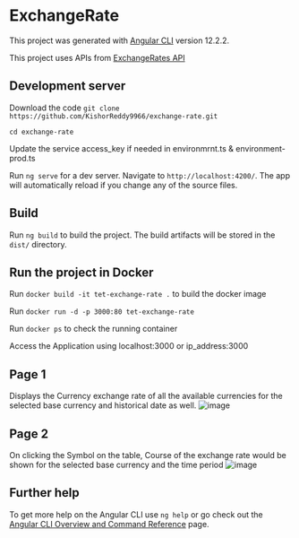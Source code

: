 # ExchangeRate

This project was generated with [Angular CLI](https://github.com/angular/angular-cli) version 12.2.2.

This project uses APIs from [ExchangeRates API](https://exchangeratesapi.io/documentation/)

## Development server

Download the code
`git clone https://github.com/KishorReddy9966/exchange-rate.git`

`cd exchange-rate`

Update the service access_key if needed in environmrnt.ts & environment-prod.ts

Run `ng serve` for a dev server. Navigate to `http://localhost:4200/`. The app will automatically reload if you change any of the source files.

## Build

Run `ng build` to build the project. The build artifacts will be stored in the `dist/` directory.

## Run the project in Docker

Run `docker build -it tet-exchange-rate .` to build the docker image

Run `docker run -d -p 3000:80 tet-exchange-rate`

Run `docker ps` to check the running container

Access the Application using localhost:3000 or ip_address:3000

## Page 1

Displays the Currency exchange rate of all the available currencies for the selected base currency and historical date as well.
![image](https://user-images.githubusercontent.com/48467022/131123719-219733e8-3fd8-4da0-bf98-4f4c18edd63d.png)


## Page 2

On clicking the Symbol on the table, Course of the exchange rate would be shown for the selected base currency and the time period
![image](https://user-images.githubusercontent.com/48467022/131123786-47b66020-961f-4631-98a4-422f7ade3487.png)


## Further help

To get more help on the Angular CLI use `ng help` or go check out the [Angular CLI Overview and Command Reference](https://angular.io/cli) page.
